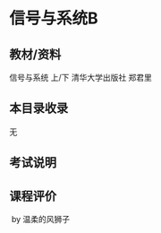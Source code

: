 # 信号与系统B

## 教材/资料

信号与系统 上/下 清华大学出版社 郑君里



## 本目录收录

无



## 考试说明





## 课程评价





​																																													by 温柔的风狮子

